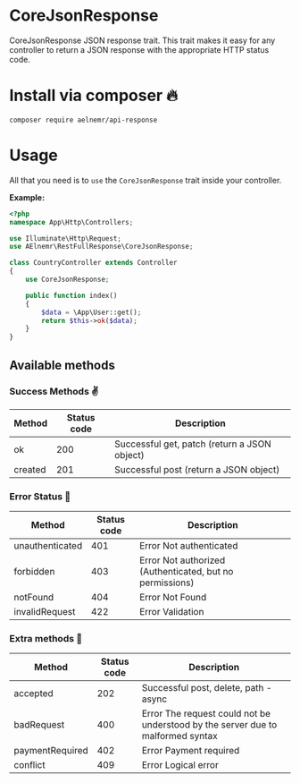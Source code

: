 # CoreJsonResponse
CoreJsonResponse JSON response trait. 
This trait makes it easy for any controller to return a JSON response 
with the appropriate HTTP status code.

# Install via composer :fire:

```$xslt
composer require aelnemr/api-response
```

# Usage
All that you need is to `use` the `CoreJsonResponse` trait inside your controller.

**Example:**

```php
<?php
namespace App\Http\Controllers;

use Illuminate\Http\Request;
use AElnemr\RestFullResponse\CoreJsonResponse;

class CountryController extends Controller
{
    use CoreJsonResponse;

    public function index()
    {
        $data = \App\User::get();
        return $this->ok($data);
    }
}
```

## Available methods

### Success Methods :v:
| Method | Status code | Description |
|---|---|---|
|ok|200|Successful get, patch (return a JSON object)|
|created|201|Successful post (return a JSON object)|

### Error Status :shit:

| Method | Status code | Description |
|---|---|---|
|unauthenticated|401|Error Not authenticated|
|forbidden|403|Error Not authorized (Authenticated, but no permissions)|
|notFound|404|Error Not Found|
|invalidRequest|422|Error Validation|

### Extra methods :man:

| Method | Status code | Description |
|---|---|---|
|accepted|202|Successful post, delete, path - async|
|badRequest|400|Error The request could not be understood by the server due to malformed syntax|
|paymentRequired|402|Error Payment required|
|conflict|409|Error Logical error|
